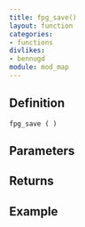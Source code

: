 ```yaml
---
title: fpg_save()
layout: function
categories:
- functions
divlikes:
- bennugd
module: mod_map
---
```


## Definition

    fpg_save ( )

## Parameters

## Returns

## Example
